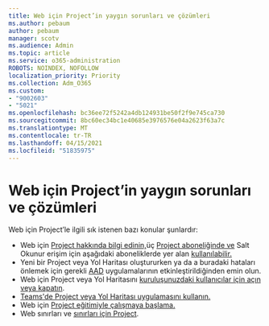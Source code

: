 ```yaml
---
title: Web için Project’in yaygın sorunları ve çözümleri
ms.author: pebaum
author: pebaum
manager: scotv
ms.audience: Admin
ms.topic: article
ms.service: o365-administration
ROBOTS: NOINDEX, NOFOLLOW
localization_priority: Priority
ms.collection: Adm_O365
ms.custom:
- "9002603"
- "5021"
ms.openlocfilehash: bc36ee72f5242a4db124931be50f2f9e745ca730
ms.sourcegitcommit: 8bc60ec34bc1e40685e3976576e04a2623f63a7c
ms.translationtype: MT
ms.contentlocale: tr-TR
ms.lasthandoff: 04/15/2021
ms.locfileid: "51835975"
---
```

# <a name="project-for-the-web-common-issues-and-resolutions"></a>Web için Project’in yaygın sorunları ve çözümleri

Web için Project’le ilgili sık istenen bazı konular şunlardır:

- Web için [Project hakkında bilgi edinin,](https://support.microsoft.com/office/what-is-project-for-the-web-c19b2421-3c9d-4037-97c6-f66b6e1d2eb5)üç [Project aboneliğinde ve](https://products.office.com/project/compare-microsoft-project-management-software) Salt Okunur erişim için aşağıdaki aboneliklerde yer alan [kullanılabilir.](https://docs.microsoft.com/project-for-the-web/office-365-user-view-access-to-project-and-roadmap)
- Yeni bir Project veya Yol Haritası oluştururken ya da a buradaki hataları önlemek için gerekli [AAD](https://techcommunity.microsoft.com/t5/project-support-blog/roadmap-have-you-disabled-some-necessary-services/ba-p/815067) uygulamalarının etkinleştirildiğinden emin olun.
- Web için Project veya Yol Haritasını [kuruluşunuzdaki kullanıcılar için açın veya kapatın](https://docs.microsoft.com/project-for-the-web/turn-project-for-the-web-off).
- [Teams'de Project veya Yol Haritası uygulamasını kullanın.](https://support.microsoft.com/office/2dc584e6-2f6c-4e2d-9008-0b3f6845eb52)
- Web için [Project eğitimiyle çalışmaya başlama.](https://support.office.com/article/50bf3e29-0f0d-4b7a-9d2c-7c78389b67ad)
- Web sınırları ve [sınırları için Project](https://docs.microsoft.com/project-for-the-web/project-for-the-web-limits-and-boundaries).
